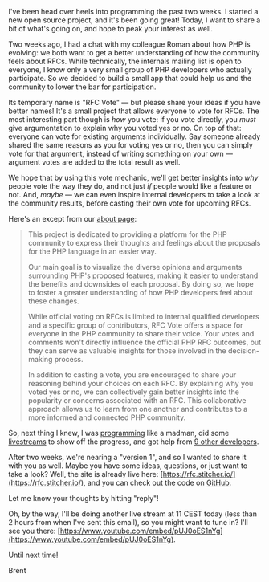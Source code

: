 I've been head over heels into programming the past two weeks. I started a new open source project, and it's been going great! Today, I want to share a bit of what's going on, and hope to peak your interest as well.

Two weeks ago, I had a chat with my colleague Roman about how PHP is evolving: we both want to get a better understanding of how the community feels about RFCs. While technically, the internals mailing list is open to everyone, I know only a very small group of PHP developers who actually participate. So we decided to build a small app that could help us and the community to lower the bar for participation.

Its temporary name is "RFC Vote" — but please share your ideas if you have better names! It's a small project that allows everyone to vote for RFCs. The most interesting part though is _how_ you vote: if you vote directly, you _must_ give argumentation to explain why you voted yes or no. On top of that: everyone can vote for existing arguments individually. Say someone already shared the same reasons as you for voting yes or no, then you can simply vote for that argument, instead of writing something on your own — argument votes are added to the total result as well.

We hope that by using this vote mechanic, we'll get better insights into _why_ people vote the way they do, and not just _if_ people would like a feature or not. And, _maybe_ — we can even inspire internal developers to take a look at the community results, before casting their own vote for upcoming RFCs.

Here's an except from our [about page](https://rfc.stitcher.io/about):

> This project is dedicated to providing a platform for the PHP community to express their thoughts and feelings about the proposals for the PHP language in an easier way.
>
> Our main goal is to visualize the diverse opinions and arguments surrounding PHP's proposed features, making it easier to understand the benefits and downsides of each proposal. By doing so, we hope to foster a greater understanding of how PHP developers feel about these changes.
>
> While official voting on RFCs is limited to internal qualified developers and a specific group of contributors, RFC Vote offers a space for everyone in the PHP community to share their voice. Your votes and comments won't directly influence the official PHP RFC outcomes, but they can serve as valuable insights for those involved in the decision-making process.
>
> In addition to casting a vote, you are encouraged to share your reasoning behind your choices on each RFC. By explaining why you voted yes or no, we can collectively gain better insights into the popularity or concerns associated with an RFC. This collaborative approach allows us to learn from one another and contributes to a more informed and connected PHP community.

So, next thing I knew, I was [programming](https://github.com/brendt/rfc-vote) like a madman, did some [livestreams](https://www.youtube.com/playlist?list=PL0bgkxUS9EaLguM2puiMD-NiiV6r5b8RY) to show off the progress, and got help from [9 other developers](https://github.com/brendt/rfc-vote/graphs/contributors).

After two weeks, we're nearing a "version 1", and so I wanted to share it with you as well. Maybe you have some ideas, questions, or just want to take a look? Well, the site is already live here: [https://rfc.stitcher.io/](https://rfc.stitcher.io/), and you can check out the code on [GitHub](https://github.com/brendt/rfc-vote).

Let me know your thoughts by hitting "reply"!

Oh, by the way, I'll be doing another live stream at 11 CEST today (less than 2 hours from when I've sent this email), so you might want to tune in? I'll see you there: [https://www.youtube.com/embed/pUJ0oES1nYg](https://www.youtube.com/embed/pUJ0oES1nYg).

Until next time!

Brent